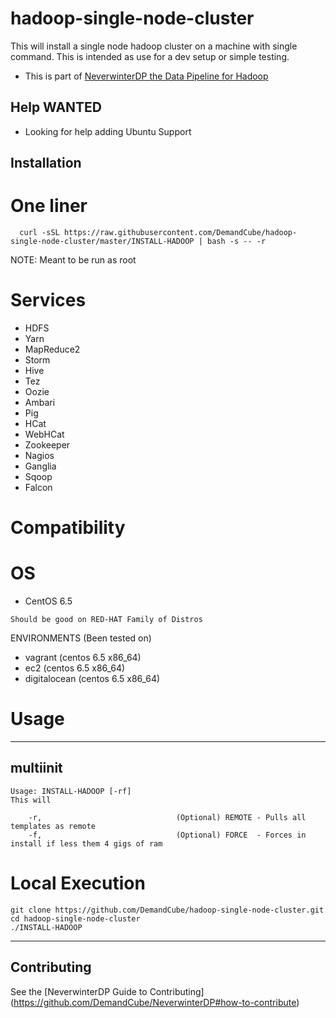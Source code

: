 hadoop-single-node-cluster
=======================

This will install a single node hadoop cluster on a machine with single command.  This is intended as use for a dev setup or simple testing.

- This is part of [NeverwinterDP the Data Pipeline for Hadoop](https://github.com/DemandCube/NeverwinterDP)

## Help WANTED
- Looking for help adding Ubuntu Support



## Installation


# One liner 
```
  curl -sSL https://raw.githubusercontent.com/DemandCube/hadoop-single-node-cluster/master/INSTALL-HADOOP | bash -s -- -r
```
NOTE: Meant to be run as root


# Services
- HDFS
- Yarn
- MapReduce2
- Storm
- Hive
- Tez
- Oozie
- Ambari
- Pig
- HCat
- WebHCat
- Zookeeper
- Nagios
- Ganglia
- Sqoop
- Falcon




# Compatibility

OS
=======
* CentOS 6.5
```
Should be good on RED-HAT Family of Distros
```
ENVIRONMENTS (Been tested on)
- vagrant (centos 6.5 x86_64)
- ec2 (centos 6.5 x86_64)
- digitalocean (centos 6.5 x86_64)

# Usage


* * *
## multiinit
```
Usage: INSTALL-HADOOP [-rf]
This will

    -r,                              (Optional) REMOTE - Pulls all templates as remote 
    -f,                              (Optional) FORCE  - Forces in install if less them 4 gigs of ram
```

# Local Execution
```
git clone https://github.com/DemandCube/hadoop-single-node-cluster.git
cd hadoop-single-node-cluster
./INSTALL-HADOOP
```

* * *

## Contributing

See the [NeverwinterDP Guide to Contributing] (https://github.com/DemandCube/NeverwinterDP#how-to-contribute)


